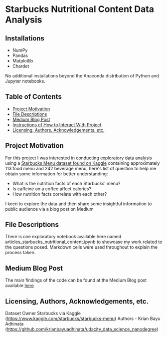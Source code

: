 # Starbucks Nutritional Content Data Analysis

## Installations
 - NumPy
 - Pandas
 - Matplotlib
 - Chardet

No additional installations beyond the Anaconda distribution of Python and Jupyter notebooks.

## Table of Contents
 * [Project Motivation](#project-motivation)
 * [File Descriptions](#file-descriptions)
 * [Medium Blog Post](#medium-blog-post)
 * [Instructions of How to Interact With Project](#instructions-of-how-to-interact-with-project)
 * [Licensing, Authors, Acknowledgements, etc.](#licensing-authors-acknowledgements-etc)

## Project Motivation
For this project I was interested in conducting exploratory data analysis using a [Starbucks Menu dataset found on Kaggle](https://www.kaggle.com/starbucks/starbucks-menu) containing approximately 113 food menu and 242 beverage menu, here's list of question to help me obtain some information for better understanding:

 - What is the nutrition facts of each Starbucks’ menu?
 - Is caffeine on a coffee affect calories?
 - How nutrition facts correlate with each other?

I keen to explore the data and then share some insightful information to public audience via a blog post on Medium

## File Descriptions
There is one exploratory notebook available here named articles_starbucks_nutritional_content.ipynb to showcase my work related to the questions posed. Markdown cells were used throughout to explain the process taken.

## Medium Blog Post
The main findings of the code can be found at the Medium Blog post available [here](https://medium.com/@krianbayuadhinata/this-data-will-help-people-on-a-diet-to-choose-the-right-menu-at-starbucks-c6ea845b1fd8)

## Licensing, Authors, Acknowledgements, etc.
Dataset Owner Starbucks via Kaggle (https://www.kaggle.com/starbucks/starbucks-menu)
Authors - Krian Bayu Adhinata (https://github.com/krianbayuadhinata/udacity_data_science_nanodegree)

